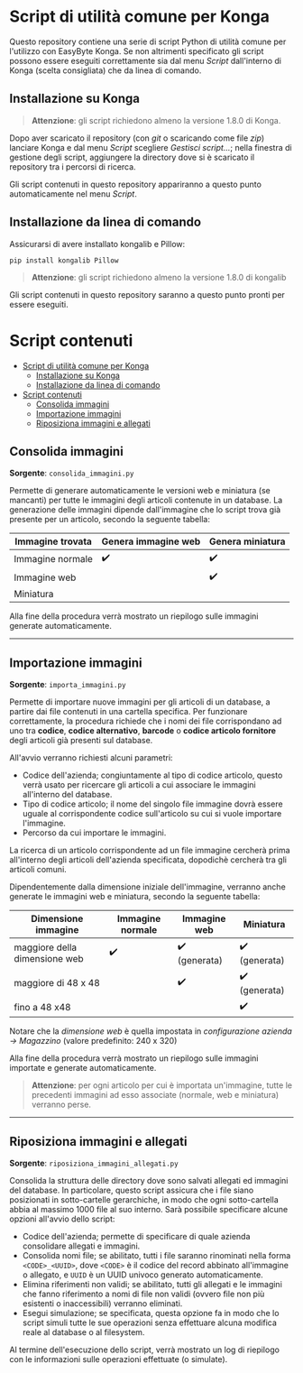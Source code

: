 # Script di utilità comune per Konga

Questo repository contiene una serie di script Python di utilità comune per l'utilizzo con EasyByte Konga. Se non altrimenti specificato gli script possono essere eseguiti correttamente sia dal menu *Script* dall'interno di Konga (scelta consigliata) che da linea di comando.


## Installazione su Konga

> **Attenzione**: gli script richiedono almeno la versione 1.8.0 di Konga.

Dopo aver scaricato il repository (con *git* o scaricando come file *zip*) lanciare Konga e dal menu *Script* scegliere *Gestisci script…*; nella finestra di gestione degli script, aggiungere la directory dove si è scaricato il repository tra i percorsi di ricerca.

Gli script contenuti in questo repository appariranno a questo punto automaticamente nel menu *Script*.


## Installazione da linea di comando

Assicurarsi di avere installato kongalib e Pillow:

```
pip install kongalib Pillow
```

> **Attenzione**: gli script richiedono almeno la versione 1.8.0 di kongalib

Gli script contenuti in questo repository saranno a questo punto pronti per essere eseguiti. 


# Script contenuti

- [Script di utilità comune per Konga](#script-di-utilit%c3%a0-comune-per-konga)
  - [Installazione su Konga](#installazione-su-konga)
  - [Installazione da linea di comando](#installazione-da-linea-di-comando)
- [Script contenuti](#script-contenuti)
  - [Consolida immagini](#consolida-immagini)
  - [Importazione immagini](#importazione-immagini)
  - [Riposiziona immagini e allegati](#riposiziona-immagini-e-allegati)


## Consolida immagini

**Sorgente**: `consolida_immagini.py`

Permette di generare automaticamente le versioni web e miniatura (se mancanti) per tutte le immagini degli articoli contenute in un database. La generazione delle immagini dipende dall'immagine che lo script trova già presente per un articolo, secondo la seguente tabella:

Immagine trovata | Genera immagine web | Genera miniatura
---------------- | ------------------- | ----------------
Immagine normale | :heavy_check_mark: | :heavy_check_mark:
Immagine web | | :heavy_check_mark:
Miniatura | |

Alla fine della procedura verrà mostrato un riepilogo sulle immagini generate automaticamente.

---

## Importazione immagini

**Sorgente**: `importa_immagini.py`

Permette di importare nuove immagini per gli articoli di un database, a partire dai file contenuti in una cartella specifica. Per funzionare correttamente, la procedura richiede che i nomi dei file corrispondano ad uno tra **codice**,  **codice alternativo**, **barcode** o **codice articolo fornitore** degli articoli già presenti sul database.

All'avvio verranno richiesti alcuni parametri:

* Codice dell'azienda; congiuntamente al tipo di codice articolo, questo verrà usato per ricercare gli articoli a cui associare le immagini all'interno del database.
* Tipo di codice articolo; il nome del singolo file immagine dovrà essere uguale al corrispondente codice sull'articolo su cui si vuole importare l'immagine.
* Percorso da cui importare le immagini.

La ricerca di un articolo corrispondente ad un file immagine cercherà prima all'interno degli articoli dell'azienda specificata, dopodichè cercherà tra gli articoli comuni.

Dipendentemente dalla dimensione iniziale dell'immagine, verranno anche generate le immagini web e miniatura, secondo la seguente tabella:

Dimensione immagine | Immagine normale | Immagine web | Miniatura
------------------- | ---------------- | ------------ | ---------
maggiore della dimensione web | :heavy_check_mark: | :heavy_check_mark: (generata) | :heavy_check_mark: (generata)
maggiore di 48 x 48 | | :heavy_check_mark: | :heavy_check_mark: (generata)
fino a 48 x48 | | | :heavy_check_mark:

Notare che la *dimensione web* è quella impostata in *configurazione azienda -> Magazzino* (valore predefinito: 240 x 320)

Alla fine della procedura verrà mostrato un riepilogo sulle immagini importate e generate automaticamente.

> **Attenzione**: per ogni articolo per cui è importata un'immagine, tutte le precedenti immagini ad esso associate (normale, web e miniatura) verranno perse.

---

## Riposiziona immagini e allegati

**Sorgente**: `riposiziona_immagini_allegati.py`

Consolida la struttura delle directory dove sono salvati allegati ed immagini del database. In particolare, questo script assicura che i file siano posizionati in sotto-cartelle gerarchiche, in modo che ogni sotto-cartella abbia al massimo 1000 file al suo interno. Sarà possibile specificare alcune opzioni all'avvio dello script:

* Codice dell'azienda; permette di specificare di quale azienda consolidare allegati e immagini.
* Consolida nomi file; se abilitato, tutti i file saranno rinominati nella forma `<CODE>_<UUID>`, dove `<CODE>` è il codice del record abbinato all'immagine o allegato, e `UUID` è un UUID univoco generato automaticamente.
* Elimina riferimenti non validi; se abilitato, tutti gli allegati e le immagini che fanno riferimento a nomi di file non validi (ovvero file non più esistenti o inaccessibili) verranno eliminati.
* Esegui simulazione; se specificata, questa opzione fa in modo che lo script simuli tutte le sue operazioni senza effettuare alcuna modifica reale al database o al filesystem.

Al termine dell'esecuzione dello script, verrà mostrato un log di riepilogo con le informazioni sulle operazioni effettuate (o simulate).
